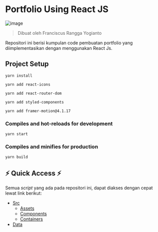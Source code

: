 # Portfolio Using React JS

![image](https://upload.wikimedia.org/wikipedia/commons/thumb/a/a7/React-icon.svg/1200px-React-icon.svg.png)

> Dibuat oleh Franciscus Rangga Yogianto

Repositori ini berisi kumpulan code pembuatan portfolio yang diimplementasikan dengan menggunakan React Js.

## Project Setup
```
yarn install
```
```
yarn add react-icons
```
```
yarn add react-router-dom
```
```
yarn add styled-components
```
```
yarn add framer-motion@4.1.17
```
### Compiles and hot-reloads for development
```
yarn start
```

### Compiles and minifies for production
```
yarn build
```

## ⚡ Quick Access ⚡

Semua _script_ yang ada pada repositori ini, dapat diakses dengan cepat lewat link berikut:

- [Src](src/)
  - [Assets](src/assets/)
  - [Components](src/components/)
  - [Containers](src/containers/)
- [Data](src/data/)
